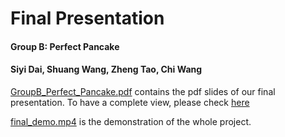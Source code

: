 # Final Presentation

#### Group B: Perfect Pancake
#### Siyi Dai, Shuang Wang, Zheng Tao, Chi Wang


[GroupB_Perfect_Pancake.pdf](GroupB_%20Perfect_Pancake.pdf) contains the pdf slides of our final presentation. To have a complete view, please check [here](https://docs.google.com/presentation/d/1R1X-AH6AvBK4xBgugXaDVwBZ0QOFI0xy7LkZNPpkPDM/edit?usp=sharing)

[final_demo.mp4](final_demo.mp4) is the demonstration of the whole project.